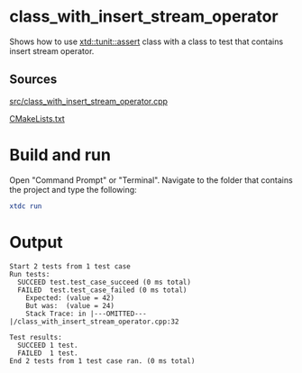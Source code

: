 # class_with_insert_stream_operator

Shows how to use [xtd::tunit::assert](https://codedocs.xyz/gammasoft71/xtd/classxtd_1_1tunit_1_1assert.html) class with a class to test that contains insert stream operator.

## Sources

[src/class_with_insert_stream_operator.cpp](src/class_with_insert_stream_operator.cpp)

[CMakeLists.txt](CMakeLists.txt)

# Build and run

Open "Command Prompt" or "Terminal". Navigate to the folder that contains the project and type the following:

```cmake
xtdc run
```

# Output

```
Start 2 tests from 1 test case
Run tests:
  SUCCEED test.test_case_succeed (0 ms total)
  FAILED  test.test_case_failed (0 ms total)
    Expected: (value = 42)
    But was:  (value = 24)
    Stack Trace: in |---OMITTED---|/class_with_insert_stream_operator.cpp:32

Test results:
  SUCCEED 1 test.
  FAILED  1 test.
End 2 tests from 1 test case ran. (0 ms total)
```
